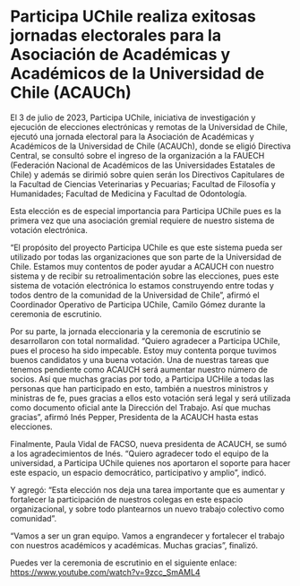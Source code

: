 # Participa UChile realiza exitosas jornadas electorales para la Asociación de Académicas y Académicos de la Universidad de Chile (ACAUCh)

El 3 de julio de 2023, Participa UChile, iniciativa de investigación y ejecución de elecciones electrónicas y remotas de la Universidad de Chile, ejecutó una jornada electoral para  la Asociación de Académicas y Académicos de la Universidad de Chile (ACAUCh), donde se eligió Directiva Central, se consultó sobre el ingreso de la organización a la FAUECH (Federación Nacional de Académicos de las Universidades Estatales de Chile) y además se dirimió sobre quien serán los Directivos Capitulares de la Facultad de Ciencias Veterinarias y Pecuarias; Facultad de Filosofía y Humanidades; Facultad de Medicina y Facultad de Odontología.

Esta elección es de especial importancia para Participa UChile pues es la primera vez que una asociación gremial requiere de nuestro sistema de votación electrónica.

“El propósito del proyecto Participa UChile es que este sistema pueda ser utilizado por todas las organizaciones que son parte de la Universidad de Chile.  Estamos muy contentos de poder  ayudar a ACAUCH con nuestro sistema y de recibir su retroalimentación sobre las elecciones, pues este sistema de votación electrónica lo estamos construyendo entre todas y todos dentro de la comunidad de la Universidad de Chile”, afirmó el Coordinador Operativo de Participa UChile, Camilo Gómez durante la ceremonia de escrutinio. 

Por su parte, la jornada eleccionaria y la ceremonia de escrutinio se desarrollaron con total normalidad. “Quiero agradecer a Participa UChile, pues el proceso ha sido impecable. Estoy muy contenta porque tuvimos buenos candidatos y una buena votación. Una de nuestras tareas que tenemos pendiente como ACAUCH será  aumentar nuestro número de socios. Así que muchas gracias por todo, a Participa UCHile a todas las personas que han participado en esto, también a nuestros ministros y ministras de fe, pues gracias a ellos esto votación será  legal y será utilizada como documento oficial ante la Dirección del Trabajo. Así que muchas gracias”, afirmó Inés Pepper, Presidenta de la ACAUCH hasta estas elecciones.

Finalmente, Paula Vidal de FACSO, nueva presidenta de ACAUCH, se sumó a los agradecimientos de Inés. “Quiero agradecer todo el equipo de la universidad, a Participa UChile quienes nos aportaron el soporte para hacer este espacio, un espacio democrático, participativo y amplio”, indicó. 

Y agregó: “Esta elección nos deja una tarea importante que es aumentar y fortalecer la participación de nuestros colegas en este espacio organizacional, y sobre todo plantearnos un nuevo trabajo colectivo como comunidad”. 

“Vamos a ser un gran equipo. Vamos  a engrandecer y fortalecer el trabajo con nuestros académicos y académicas. Muchas gracias”, finalizó.

Puedes ver la ceremonia de escrutinio en el siguiente enlace: https://www.youtube.com/watch?v=9zcc_SmAML4
